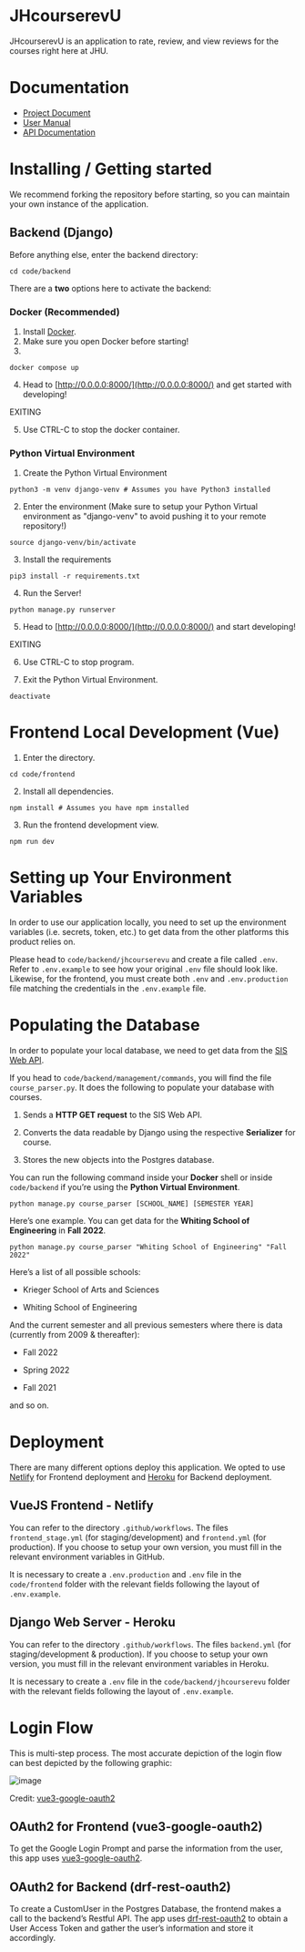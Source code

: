 # JHcourserevU

JHcourserevU is an application to rate, review, and view reviews for the courses right here at JHU.

# Documentation

- [Project Document](https://docs.google.com/document/d/1ERXfE-sJ2X_Asr5cXk-hHA5Ayl_FxULpkI7nzGDUnOM)
- [User Manual](https://cs421sp22-homework.github.io/project-team-08-random/)
- [API Documentation](https://cs421sp22-homework.github.io/project-team-08-random/)

# Installing / Getting started

We recommend forking the repository before starting, so you can maintain
your own instance of the application.

## Backend (Django)

Before anything else, enter the backend directory:

```shell
cd code/backend
```

There are a **two** options here to activate the backend:

### Docker (Recommended)

1. Install [Docker](https://www.docker.com/products/docker-desktop/).
2. Make sure you open Docker before starting!
3.

```shell
docker compose up
```

4. Head to [http://0.0.0.0:8000/](http://0.0.0.0:8000/) and get started with developing!

EXITING

5. Use CTRL-C to stop the docker container.

### Python Virtual Environment

1. Create the Python Virtual Environment

```shell
python3 -m venv django-venv # Assumes you have Python3 installed
```

2. Enter the environment (Make sure to setup your Python Virtual environment
   as "django-venv" to avoid pushing it to your remote repository!)

```
source django-venv/bin/activate
```

3. Install the requirements

```shell
pip3 install -r requirements.txt
```

4. Run the Server!

```shell
python manage.py runserver
```

5. Head to [http://0.0.0.0:8000/](http://0.0.0.0:8000/) and start developing!

EXITING

6. Use CTRL-C to stop program.

7. Exit the Python Virtual Environment.

```shell
deactivate
```

# Frontend Local Development (Vue)

1. Enter the directory.

```shell
cd code/frontend
```

2. Install all dependencies.

```shell
npm install # Assumes you have npm installed
```

3. Run the frontend development view.

```shell
npm run dev
```

# Setting up Your Environment Variables

In order to use our application locally, you need to
set up the environment variables (i.e. secrets, token, etc.)
to get data from the other platforms this product relies on.

Please head to `code/backend/jhcourserevu` and create a file
called `.env`. Refer to `.env.example` to see how your original
`.env` file should look like. Likewise, for the frontend, you must
create both `.env` and `.env.production` file matching the credentials
in the `.env.example` file.

# Populating the Database

In order to populate your local database, we need to
get data from the [SIS Web API](https://sis.jhu.edu/api/).

If you head to `code/backend/management/commands`, you will
find the file `course_parser.py`. It does the following to populate
your database with courses.

1. Sends a **HTTP GET request** to the SIS Web API.

2. Converts the data readable by Django using the respective **Serializer** for course.

3. Stores the new objects into the Postgres database.

You can run the following command inside your **Docker** shell or
inside `code/backend` if you’re using the **Python Virtual Environment**.

```shell
python manage.py course_parser [SCHOOL_NAME] [SEMESTER YEAR]
```

Here’s one example. You can get data for the **Whiting School of Engineering** in **Fall 2022**.

```shell
python manage.py course_parser "Whiting School of Engineering" "Fall 2022"
```

Here’s a list of all possible schools:

- Krieger School of Arts and Sciences

- Whiting School of Engineering

And the current semester and all previous semesters where there is
data (currently from 2009 & thereafter):

- Fall 2022

- Spring 2022

- Fall 2021

and so on.

# Deployment

There are many different options deploy this application.
We opted to use [Netlify](https://www.netlify.com/)
for Frontend deployment and [Heroku](https://www.heroku.com/)
for Backend deployment.

## VueJS Frontend - Netlify

You can refer to the directory `.github/workflows`. The
files `frontend_stage.yml` (for staging/development) and
`frontend.yml` (for production). If you choose to setup
your own version, you must fill in the relevant environment
variables in GitHub.

It is necessary to create a `.env.production` and `.env` file in
the `code/frontend` folder with the relevant fields following the
layout of `.env.example`.

## Django Web Server - Heroku

You can refer to the directory `.github/workflows`. The
files `backend.yml` (for staging/development & production).
If you choose to setup your own version, you must fill in the
relevant environment variables in Heroku.

It is necessary to create a `.env` file in the
`code/backend/jhcourserevu` folder with the relevant fields
following the layout of `.env.example`.

# Login Flow

This is multi-step process. The most accurate depiction of
the login flow can best depicted by the following graphic:

![image](/docs/files/vue3_login-flow.png)

Credit: [vue3-google-oauth2](https://github.com/guruahn/vue3-google-oauth2)

## OAuth2 for Frontend (vue3-google-oauth2)

To get the Google Login Prompt and parse the information from the user,
this app uses [vue3-google-oauth2](https://github.com/guruahn/vue3-google-oauth2).

## OAuth2 for Backend (drf-rest-oauth2)

To create a CustomUser in the Postgres Database, the frontend makes a
call to the backend’s Restful API. The app uses
[drf-rest-oauth2](https://github.com/wagnerdelima/drf-social-oauth2) to
obtain a User Access Token and gather the user’s information and store it
accordingly.
